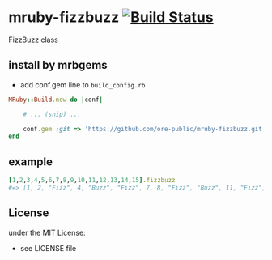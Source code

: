 # mruby-fizzbuzz   [![Build Status](https://travis-ci.org/ore-public/mruby-fizzbuzz.png?branch=master)](https://travis-ci.org/ore-public/mruby-fizzbuzz)
FizzBuzz class
## install by mrbgems 
- add conf.gem line to `build_config.rb` 

```ruby
MRuby::Build.new do |conf|

    # ... (snip) ...

    conf.gem :git => 'https://github.com/ore-public/mruby-fizzbuzz.git'
end
```
## example 
```ruby
[1,2,3,4,5,6,7,8,9,10,11,12,13,14,15].fizzbuzz
#=> [1, 2, "Fizz", 4, "Buzz", "Fizz", 7, 8, "Fizz", "Buzz", 11, "Fizz", 13, 14, "FizzBuzz"]
```

## License
under the MIT License:
- see LICENSE file
